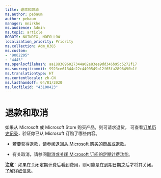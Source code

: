 ```yaml
---
title: 退款和取消
ms.author: pebaum
author: pebaum
manager: mnirkhe
ms.audience: Admin
ms.topic: article
ROBOTS: NOINDEX, NOFOLLOW
localization_priority: Priority
ms.collection: Adm_O365
ms.custom:
- "9002295"
- "4445"
ms.openlocfilehash: aa1883896027344a02e83ee9dd346b95c5272f17
ms.sourcegitcommit: 9923ce61344e22c4490549b12f65fa2896490b1f
ms.translationtype: HT
ms.contentlocale: zh-CN
ms.lasthandoff: 04/01/2020
ms.locfileid: "43100423"
---
```

# <a name="refunds-and-cancellations"></a>退款和取消

如果从 Microsoft 或 Microsoft Store 购买产品，则可请求退货。 可查看[订单历史记录](https://account.microsoft.com/billing/orders/)，验证你已从 Microsoft 订购了哪些内容。 

- 若要获得退款，请参阅[退回从 Microsoft 购买的商品或退款](https://support.microsoft.com/help/10558)。

- 有关取消，请参阅[取消或关闭 Microsoft 订阅的定期计费功能](https://support.microsoft.com/help/4027815)。

**注意**：如果在关闭定期计费后看到费用，则可能是在到期日期之后才将其关闭。 [了解详细信息](https://support.microsoft.com/help/10640)。 